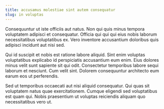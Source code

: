 ```yaml
---
title: accusamus molestiae sint autem consequatur
slug: in voluptas
---
```


Consequuntur ut iste officiis aut natus. Non qui quis minus tempora voluptatem adipisci et consequatur. Officia qui qui qui eius nobis laborum necessitatibus voluptatibus ex. Vero inventore accusantium doloribus quis adipisci incidunt aut nisi sed.

Qui id suscipit et nobis est ratione labore aliquid. Sint enim voluptas voluptatibus explicabo id perspiciatis accusantium eum enim. Eius dolores minus velit sunt sapiente sit qui odit. Consectetur temporibus labore sequi laborum et nesciunt. Cum velit sint. Dolorem consequuntur architecto eum earum eos ut perferendis.

Sed ut temporibus occaecati aut nisi aliquid consequatur. Qui quas sit voluptatem natus quae exercitationem. Cumque eligendi sed voluptatibus est quam qui. Nobis praesentium ut voluptas reiciendis aliquam quo necessitatibus vero ut.
